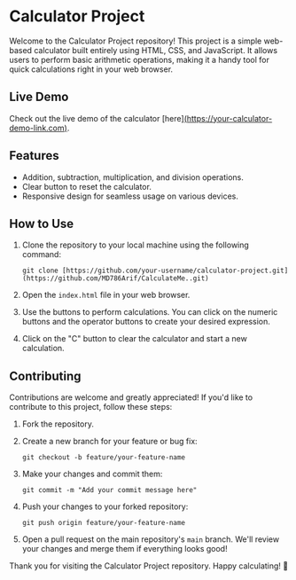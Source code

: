 # Calculator Project

Welcome to the Calculator Project repository! This project is a simple web-based calculator built entirely using HTML, CSS, and JavaScript. It allows users to perform basic arithmetic operations, making it a handy tool for quick calculations right in your web browser.

## Live Demo
Check out the live demo of the calculator [here][(https://your-calculator-demo-link.com)](https://md786arif.github.io/CalculateMe./).

## Features
- Addition, subtraction, multiplication, and division operations.
- Clear button to reset the calculator.
- Responsive design for seamless usage on various devices.

## How to Use
1. Clone the repository to your local machine using the following command:
   ```
   git clone [https://github.com/your-username/calculator-project.git](https://github.com/MD786Arif/CalculateMe..git)
   ```
   
2. Open the `index.html` file in your web browser.
   
3. Use the buttons to perform calculations. You can click on the numeric buttons and the operator buttons to create your desired expression.

4. Click on the "C" button to clear the calculator and start a new calculation.

## Contributing
Contributions are welcome and greatly appreciated! If you'd like to contribute to this project, follow these steps:

1. Fork the repository.

2. Create a new branch for your feature or bug fix:
   ```
   git checkout -b feature/your-feature-name
   ```

3. Make your changes and commit them:
   ```
   git commit -m "Add your commit message here"
   ```

4. Push your changes to your forked repository:
   ```
   git push origin feature/your-feature-name
   ```

5. Open a pull request on the main repository's `main` branch. We'll review your changes and merge them if everything looks good!

Thank you for visiting the Calculator Project repository. Happy calculating! 🧮
